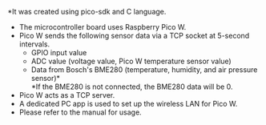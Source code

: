 *It was created using pico-sdk and C language.  

- The microcontroller board uses Raspberry Pico W.    
- Pico W sends the following sensor data via a TCP socket at 5-second intervals.      
    - GPIO input value    
    - ADC value (voltage value, Pico W temperature sensor value)    
    - Data from Bosch's BME280 (temperature, humidity, and air pressure sensor)*   
      *If the BME280 is not connected, the BME280 data will be 0.    
- Pico W acts as a TCP server.        
- A dedicated PC app is used to set up the wireless LAN for Pico W.
- Please refer to the manual for usage.    

